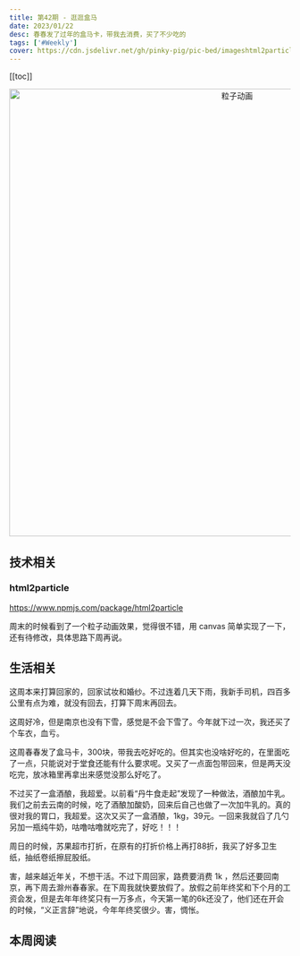 ```yaml
---
title: 第42期 - 逛逛盒马
date: 2023/01/22
desc: 春春发了过年的盒马卡，带我去消费，买了不少吃的
tags: ['#Weekly']
cover: https://cdn.jsdelivr.net/gh/pinky-pig/pic-bed/imageshtml2particleNew.gif
---
```


[[toc]]

<p align="center">
  <img alt="粒子动画" src="https://cdn.jsdelivr.net/gh/pinky-pig/pic-bed/imageshtml2particleNew.gif" width=800 />
</p>

## 技术相关

### html2particle

<https://www.npmjs.com/package/html2particle>

周末的时候看到了一个粒子动画效果，觉得很不错，用 canvas 简单实现了一下，还有待修改，具体思路下周再说。

## 生活相关

这周本来打算回家的，回家试妆和婚纱。不过连着几天下雨，我新手司机，四百多公里有点为难，就没有回去，打算下周末再回去。

这周好冷，但是南京也没有下雪，感觉是不会下雪了。今年就下过一次，我还买了个车衣，血亏。

这周春春发了盒马卡，300块，带我去吃好吃的。但其实也没啥好吃的，在里面吃了一点，只能说对于堂食还能有什么要求呢。又买了一点面包带回来，但是两天没吃完，放冰箱里再拿出来感觉没那么好吃了。

不过买了一盒酒酿，我超爱。以前看“丹牛食走起”发现了一种做法，酒酿加牛乳。我们之前去云南的时候，吃了酒酿加酸奶，回来后自己也做了一次加牛乳的。真的很对我的胃口，我超爱。这次又买了一盒酒酿，1kg，39元。一回来我就舀了几勺另加一瓶纯牛奶，咕噜咕噜就吃完了，好吃！！！

周日的时候，苏果超市打折，在原有的打折价格上再打88折，我买了好多卫生纸，抽纸卷纸擦屁股纸。

害，越来越近年关，不想干活。不过下周回家，路费要消费 1k ，然后还要回南京，再下周去滁州春春家。在下周我就快要放假了。放假之前年终奖和下个月的工资会发，但是去年年终奖只有一万多点，今天第一笔的6k还没了，他们还在开会的时候，“义正言辞”地说，今年年终奖很少。害，惆怅。

## 本周阅读
